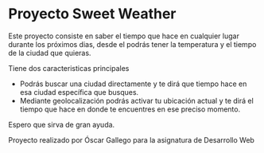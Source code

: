 # Proyecto Sweet Weather
Este proyecto consiste en saber el tiempo que hace en cualquier lugar durante los próximos dias, desde el podrás tener la temperatura y el tiempo de la ciudad que quieras.

Tiene dos caracteristicas principales
- Podrás buscar una ciudad directamente y te dirá que tiempo hace en esa ciudad específica que busques.
- Mediante geolocalización podrás activar tu ubicación actual y te dirá el tiempo que hace en donde te encuentres en ese preciso momento.

Espero que sirva de gran ayuda.

Proyecto realizado por Óscar Gallego para la asignatura de Desarrollo Web
